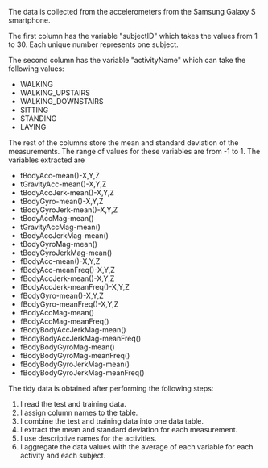 The data is collected from the accelerometers from the Samsung Galaxy S smartphone. 

The first column has the variable "subjectID" which takes the values from 1 to 30. Each unique number represents one subject.

The second column has the variable "activityName" which can take the following values:   
* WALKING   
* WALKING_UPSTAIRS   
* WALKING_DOWNSTAIRS   
* SITTING  
* STANDING   
* LAYING   

The rest of the columns store the mean and standard deviation of the measurements. The range of values for these variables are from -1 to 1. The variables extracted are      
* tBodyAcc-mean()-X,Y,Z        
* tGravityAcc-mean()-X,Y,Z   	
* tBodyAccJerk-mean()-X,Y,Z   
* tBodyGyro-mean()-X,Y,Z		   
* tBodyGyroJerk-mean()-X,Y,Z	  
* tBodyAccMag-mean()    
* tGravityAccMag-mean()    
* tBodyAccJerkMag-mean()   
* tBodyGyroMag-mean()	    
* tBodyGyroJerkMag-mean()	   
* fBodyAcc-mean()-X,Y,Z	    
* fBodyAcc-meanFreq()-X,Y,Z   
* fBodyAccJerk-mean()-X,Y,Z	
* fBodyAccJerk-meanFreq()-X,Y,Z	  
* fBodyGyro-mean()-X,Y,Z    
* fBodyGyro-meanFreq()-X,Y,Z   
* fBodyAccMag-mean()	   
* fBodyAccMag-meanFreq()    	
* fBodyBodyAccJerkMag-mean()    	
* fBodyBodyAccJerkMag-meanFreq()    	
* fBodyBodyGyroMag-mean()	    
* fBodyBodyGyroMag-meanFreq()    
* fBodyBodyGyroJerkMag-mean()    
* fBodyBodyGyroJerkMag-meanFreq()   

The tidy data is obtained after performing the following steps:   
1. I read the test and training data.   
2. I assign column names to the table.   
3. I combine the test and training data into one data table.   
4. I extract the mean and standard deviation for each measurement.   
5. I use descriptive names for the activities.   
6. I aggregate the data values with the average of each variable for each activity and each subject. 

